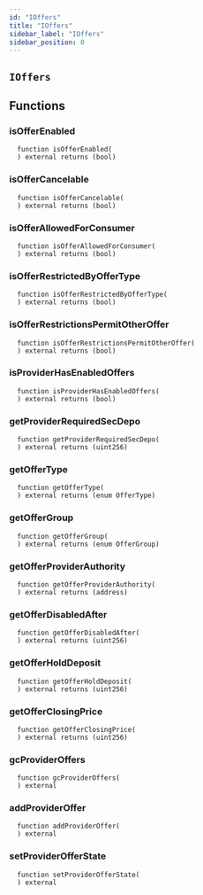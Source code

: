 ```yaml
---
id: "IOffers"
title: "IOffers"
sidebar_label: "IOffers"
sidebar_position: 0
---
```


## `IOffers`



## Functions
### isOfferEnabled
```solidity
  function isOfferEnabled(
  ) external returns (bool)
```


### isOfferCancelable
```solidity
  function isOfferCancelable(
  ) external returns (bool)
```


### isOfferAllowedForConsumer
```solidity
  function isOfferAllowedForConsumer(
  ) external returns (bool)
```


### isOfferRestrictedByOfferType
```solidity
  function isOfferRestrictedByOfferType(
  ) external returns (bool)
```


### isOfferRestrictionsPermitOtherOffer
```solidity
  function isOfferRestrictionsPermitOtherOffer(
  ) external returns (bool)
```


### isProviderHasEnabledOffers
```solidity
  function isProviderHasEnabledOffers(
  ) external returns (bool)
```


### getProviderRequiredSecDepo
```solidity
  function getProviderRequiredSecDepo(
  ) external returns (uint256)
```


### getOfferType
```solidity
  function getOfferType(
  ) external returns (enum OfferType)
```


### getOfferGroup
```solidity
  function getOfferGroup(
  ) external returns (enum OfferGroup)
```


### getOfferProviderAuthority
```solidity
  function getOfferProviderAuthority(
  ) external returns (address)
```


### getOfferDisabledAfter
```solidity
  function getOfferDisabledAfter(
  ) external returns (uint256)
```


### getOfferHoldDeposit
```solidity
  function getOfferHoldDeposit(
  ) external returns (uint256)
```


### getOfferClosingPrice
```solidity
  function getOfferClosingPrice(
  ) external returns (uint256)
```


### gcProviderOffers
```solidity
  function gcProviderOffers(
  ) external 
```


### addProviderOffer
```solidity
  function addProviderOffer(
  ) external 
```


### setProviderOfferState
```solidity
  function setProviderOfferState(
  ) external 
```


